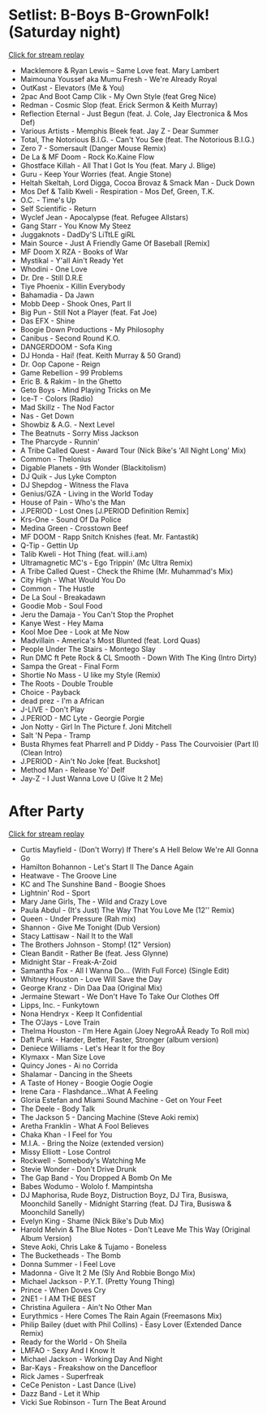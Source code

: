 # Setlist: B-Boys B-GrownFolk! (Saturday night)

[Click for stream replay](https://www.reddit.com/rpan/r/RedditSets/nsmr5l)

 * Macklemore & Ryan Lewis – Same Love feat. Mary Lambert
 * Maimouna Youssef aka Mumu Fresh - We're Already Royal
 * OutKast - Elevators (Me & You)
 * 2pac And Boot Camp Clik - My Own Style (feat Greg Nice)
 * Redman - Cosmic Slop (feat. Erick Sermon & Keith Murray)
 * Reflection Eternal - Just Begun (feat. J. Cole, Jay Electronica & Mos Def)
 * Various Artists - Memphis Bleek feat. Jay Z - Dear Summer
 * Total, The Notorious B.I.G. - Can't You See (feat. The Notorious B.I.G.)
 * Zero 7 - Somersault (Danger Mouse Remix)
 * De La & MF Doom - Rock Ko.Kaine Flow
 * Ghostface Killah - All That I Got Is You (feat. Mary J. Blige)
 * Guru - Keep Your Worries (feat. Angie Stone)
 * Heltah Skeltah, Lord Digga, Cocoa Brovaz & Smack Man - Duck Down
 * Mos Def & Talib Kweli - Respiration - Mos Def, Green, T.K.
 * O.C. - Time's Up
 * Self Scientific - Return
 * Wyclef Jean - Apocalypse (feat. Refugee Allstars)
 * Gang Starr - You Know My Steez
 * Juggaknots - DadDy'S LiTtLE giRL
 * Main Source - Just A Friendly Game Of Baseball [Remix]
 * MF Doom X RZA - Books of War
 * Mystikal - Y'all Ain't Ready Yet
 * Whodini - One Love
 * Dr. Dre - Still D.R.E
 * Tiye Phoenix - Killin Everybody
 * Bahamadia - Da Jawn
 * Mobb Deep - Shook Ones, Part II
 * Big Pun - Still Not a Player (feat. Fat Joe)
 * Das EFX - Shine
 * Boogie Down Productions - My Philosophy
 * Canibus - Second Round K.O.
 * DANGERDOOM - Sofa King
 * DJ Honda - Hai! (feat. Keith Murray & 50 Grand)
 * Dr. Oop Capone - Reign
 * Game Rebellion - 99 Problems
 * Eric B. & Rakim - In the Ghetto
 * Geto Boys - Mind Playing Tricks on Me
 * Ice-T - Colors (Radio)
 * Mad Skillz - The Nod Factor
 * Nas - Get Down
 * Showbiz & A.G. - Next Level
 * The Beatnuts - Sorry Miss Jackson
 * The Pharcyde - Runnin'
 * A Tribe Called Quest - Award Tour (Nick Bike's 'All Night Long' Mix)
 * Common - Thelonius
 * Digable Planets - 9th Wonder (Blackitolism)
 * DJ Quik - Jus Lyke Compton
 * DJ Shepdog - Witness the Flava
 * Genius/GZA - Living in the World Today
 * House of Pain - Who's the Man
 * J.PERIOD - Lost Ones [J.PERIOD Definition Remix]
 * Krs-One - Sound Of Da Police
 * Medina Green - Crosstown Beef
 * MF DOOM - Rapp Snitch Knishes (feat. Mr. Fantastik)
 * Q-Tip - Gettin Up
 * Talib Kweli - Hot Thing (feat. will.i.am)
 * Ultramagnetic MC's - Ego Trippin' (Mc Ultra Remix)
 * A Tribe Called Quest - Check the Rhime (Mr. Muhammad's Mix)
 * City High - What Would You Do
 * Common - The Hustle
 * De La Soul - Breakadawn
 * Goodie Mob - Soul Food
 * Jeru the Damaja - You Can't Stop the Prophet
 * Kanye West - Hey Mama
 * Kool Moe Dee - Look at Me Now
 * Madvillain - America's Most Blunted (feat. Lord Quas)
 * People Under The Stairs - Montego Slay
 * Run DMC ft Pete Rock & CL Smooth - Down With The King (Intro Dirty)
 * Sampa the Great - Final Form
 * Shortie No Mass - U like my Style (Remix)
 * The Roots - Double Trouble
 * Choice - Payback
 * dead prez - I'm a African
 * J-LIVE - Don't Play
 * J.PERIOD - MC Lyte - Georgie Porgie
 * Jon Notty - Girl In The Picture f. Joni Mitchell
 * Salt 'N Pepa - Tramp
 * Busta Rhymes feat Pharrell and P Diddy - Pass The Courvoisier (Part II) (Clean Intro)
 * J.PERIOD - Ain't No Joke [feat. Buckshot]
 * Method Man - Release Yo' Delf
 * Jay-Z - I Just Wanna Love U (Give It 2 Me)

# After Party

[Click for stream replay](https://www.reddit.com/rpan/r/RedditSets/ntg27p)

 * Curtis Mayfield - (Don't Worry) If There's A Hell Below We're All Gonna Go
 * Hamilton Bohannon - Let's Start II The Dance Again
 * Heatwave  - The Groove Line
 * KC and The Sunshine Band - Boogie Shoes
 * Lightnin' Rod - Sport
 * Mary Jane Girls, The - Wild and Crazy Love
 * Paula Abdul - (It's Just) The Way That You Love Me (12'' Remix)
 * Queen - Under Pressure (Rah mix)
 * Shannon - Give Me Tonight (Dub Version)
 * Stacy Lattisaw - Nail It to the Wall
 * The Brothers Johnson - Stomp! (12" Version)
 * Clean Bandit - Rather Be (feat. Jess Glynne)
 * Midnight Star - Freak-A-Zoid
 * Samantha Fox - All I Wanna Do... (With Full Force) (Single Edit)
 * Whitney Houston - Love Will Save the Day
 * George Kranz - Din Daa Daa (Original Mix)
 * Jermaine Stewart - We Don't Have To Take Our Clothes Off
 * Lipps, Inc. - Funkytown
 * Nona Hendryx - Keep It Confidential
 * The O'Jays - Love Train
 * Thelma Houston - I'm Here Again (Joey NegroAÂ Ready To Roll mix)
 * Daft Punk - Harder, Better, Faster, Stronger (album version)
 * Deniece Williams - Let's Hear It for the Boy
 * Klymaxx - Man Size Love
 * Quincy Jones - Ai no Corrida
 * Shalamar - Dancing in the Sheets
 * A Taste of Honey - Boogie Oogie Oogie
 * Irene Cara - Flashdance...What A Feeling
 * Gloria Estefan and Miami Sound Machine - Get on Your Feet
 * The Deele - Body Talk
 * The Jackson 5 - Dancing Machine (Steve Aoki remix)
 * Aretha Franklin - What A Fool Believes
 * Chaka Khan - I Feel for You
 * M.I.A. - Bring the Noize (extended version)
 * Missy Elliott - Lose Control
 * Rockwell - Somebody's Watching Me
 * Stevie Wonder - Don't Drive Drunk
 * The Gap Band - You Dropped A Bomb On Me
 * Babes Wodumo - Wololo f. Mampintsha
 * DJ Maphorisa, Rude Boyz, Distruction Boyz, DJ Tira, Busiswa, Moonchild Sanelly - Midnight Starring (feat. DJ Tira, Busiswa & Moonchild Sanelly)
 * Evelyn King - Shame (Nick Bike's Dub Mix)
 * Harold Melvin & The Blue Notes - Don't Leave Me This Way (Original Album Version)
 * Steve Aoki, Chris Lake & Tujamo - Boneless
 * The Bucketheads - The Bomb
 * Donna Summer - I Feel Love
 * Madonna - Give It 2 Me (Sly And Robbie Bongo Mix)
 * Michael Jackson - P.Y.T. (Pretty Young Thing)
 * Prince - When Doves Cry
 * 2NE1 - I AM THE BEST
 * Christina Aguilera - Ain't No Other Man
 * Eurythmics - Here Comes The Rain Again (Freemasons Mix)
 * Philip Bailey (duet with Phil Collins) - Easy Lover (Extended Dance Remix)
 * Ready for the World - Oh Sheila
 * LMFAO - Sexy And I Know It
 * Michael Jackson - Working Day And Night
 * Bar-Kays - Freakshow on the Dancefloor
 * Rick James - Superfreak
 * CeCe Peniston - Last Dance (Live)
 * Dazz Band - Let it Whip
 * Vicki Sue Robinson - Turn The Beat Around
